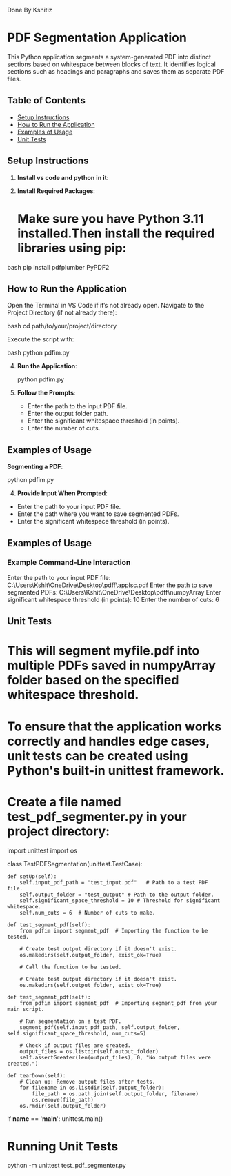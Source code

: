 Done By Kshitiz

# PDF Segmentation Application

This Python application segments a system-generated PDF into distinct sections based on whitespace between blocks of text. It identifies logical sections such as headings and paragraphs and saves them as separate PDF files.

## Table of Contents
- [Setup Instructions](#setup-instructions)
- [How to Run the Application](#how-to-run-the-application)
- [Examples of Usage](#examples-of-usage)
- [Unit Tests](#unit-tests)

## Setup Instructions

1. **Install vs code and python in it**:
    

2. **Install Required Packages**:
    # Make sure you have Python 3.11 installed.Then install the required libraries using pip:

bash
pip install pdfplumber PyPDF2

## How to Run the Application
Open the Terminal in VS Code if it’s not already open.
Navigate to the Project Directory (if not already there):

bash
cd path/to/your/project/directory


Execute the script with:

bash
python pdfim.py

4. **Run the Application**:
   
   python pdfim.py
   

4. **Follow the Prompts**:
   - Enter the path to the input PDF file.
   - Enter the output folder path.
   - Enter the significant whitespace threshold (in points).
   - Enter the number of cuts.

## Examples of Usage

 **Segmenting a PDF**:
   
   python pdfim.py

   
4. **Provide Input When Prompted**:
 -  Enter the path to your input PDF file.
 -  Enter the path where you want to save segmented PDFs.
 -  Enter the significant whitespace threshold (in points).

   ## Examples of Usage

   ### Example Command-Line Interaction

Enter the path to your input PDF file: C:\Users\Kshit\OneDrive\Desktop\pdff\applsc.pdf
Enter the path to save segmented PDFs: C:\Users\Kshit\OneDrive\Desktop\pdff\numpyArray
Enter significant whitespace threshold (in points): 10 
Enter the number of cuts: 6

## Unit Tests
# This will segment myfile.pdf into multiple PDFs saved in numpyArray folder based on the specified whitespace threshold.

# To ensure that the application works correctly and handles edge cases, unit tests can be created using Python's built-in unittest framework.


# Create a file named test_pdf_segmenter.py in your project directory:


import unittest
import os

class TestPDFSegmentation(unittest.TestCase):

    def setUp(self):
        self.input_pdf_path = "test_input.pdf"   # Path to a test PDF file.
        self.output_folder = "test_output" # Path to the output folder.
        self.significant_space_threshold = 10 # Threshold for significant whitespace.
        self.num_cuts = 6  # Number of cuts to make.

    def test_segment_pdf(self):
        from pdfim import segment_pdf  # Importing the function to be tested.

        # Create test output directory if it doesn't exist.
        os.makedirs(self.output_folder, exist_ok=True)

        # Call the function to be tested.
        
        # Create test output directory if it doesn't exist.
        os.makedirs(self.output_folder, exist_ok=True)

    def test_segment_pdf(self):
        from pdfim import segment_pdf  # Importing segment_pdf from your main script.
        
        # Run segmentation on a test PDF.
        segment_pdf(self.input_pdf_path, self.output_folder, self.significant_space_threshold, num_cuts=5)
        
        # Check if output files are created.
        output_files = os.listdir(self.output_folder)
        self.assertGreater(len(output_files), 0, "No output files were created.")

    def tearDown(self):
        # Clean up: Remove output files after tests.
        for filename in os.listdir(self.output_folder):
            file_path = os.path.join(self.output_folder, filename)
            os.remove(file_path)
        os.rmdir(self.output_folder)

if __name__ == '__main__':
    unittest.main()

# Running Unit Tests

python -m unittest test_pdf_segmenter.py
